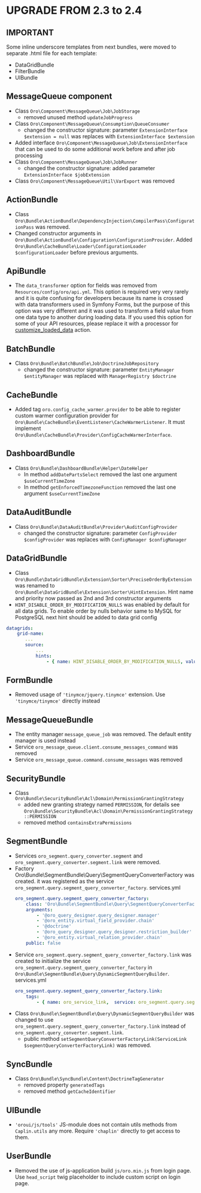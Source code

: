 UPGRADE FROM 2.3 to 2.4
=======================

**IMPORTANT**
-------------

Some inline underscore templates from next bundles, were moved to separate .html file for each template:
 - DataGridBundle
 - FilterBundle
 - UIBundle

MessageQueue component
----------------------
- Class `Oro\Component\MessageQueue\Job\JobStorage`
    - removed unused method `updateJobProgress`
- Class `Oro\Component\MessageQueue\Consumption\QueueConsumer`
    - changed the constructor signature: parameter `ExtensionInterface $extension = null` was replaces with `ExtensionInterface $extension`
- Added interface `Oro\Component\MessageQueue\Job\ExtensionInterface` that can be used to do some additional work before and after job processing
- Class `Oro\Component\MessageQueue\Job\JobRunner`
    - changed the constructor signature: added parameter `ExtensionInterface $jobExtension`
- Class `Oro\Component\MessageQueue\Util\VarExport` was removed

ActionBundle
------------
- Class `Oro\Bundle\ActionBundle\DependencyInjection\CompilerPass\ConfigurationPass` was removed.
- Changed constructor arguments in `Oro\Bundle\ActionBundle\Configuration\ConfigurationProvider`. Added `Oro\Bundle\CacheBundle\Loader\ConfigurationLoader $configurationLoader` before previous arguments.

ApiBundle
---------
- The `data_transformer` option for fields was removed from `Resources/config/oro/api.yml`. This option is required very very rarely and it is quite confusing for developers because its name is crossed with data transformers used in Symfony Forms, but the purpose of this option was very different and it was used to transform a field value from one data type to another during loading data. If you used this option for some of your API resources, please replace it with a processor for [customize_loaded_data](./src/Oro/Bundle/ApiBundle/Resources/doc/actions.md#customize_loaded_data-action) action.

BatchBundle
-----------
- Class `Oro\Bundle\BatchBundle\Job\DoctrineJobRepository`
    - changed the constructor signature: parameter `EntityManager $entityManager` was replaced with `ManagerRegistry $doctrine`

CacheBundle
-----------
- Added tag `oro.config_cache_warmer.provider` to be able to register custom warmer configuration provider for `Oro\Bundle\CacheBundle\EventListener\CacheWarmerListener`. It must implement `Oro\Bundle\CacheBundle\Provider\ConfigCacheWarmerInterface`.

DashboardBundle
--------
- Class `Oro\Bundle\DashboardBundle\Helper\DateHelper`
    - In method `addDatePartsSelect` removed the last one argument `$useCurrentTimeZone`
    - In method `getEnforcedTimezoneFunction` removed the last one argument `$useCurrentTimeZone`

DataAuditBundle
---------------
- Class `Oro\Bundle\DataAuditBundle\Provider\AuditConfigProvider`
    - changed the constructor signature: parameter `ConfigProvider $configProvider` was replaces with `ConfigManager $configManager`

DataGridBundle
--------------
- Class `Oro\Bundle\DataGridBundle\Extension\Sorter\PreciseOrderByExtension` was renamed to `Oro\Bundle\DataGridBundle\Extension\Sorter\HintExtension`.
 Hint name and priority now passed as 2nd and 3rd constructor arguments
- `HINT_DISABLE_ORDER_BY_MODIFICATION_NULLS` was enabled by default for all data grids. To enable order by nulls behavior same to MySQL for PostgreSQL 
 next hint should be added to data grid config
```yaml
datagrids:
    grid-name:
       ...
       source:
           ...
           hints:
               - { name: HINT_DISABLE_ORDER_BY_MODIFICATION_NULLS, value: false }
```

FormBundle
----------
- Removed usage of `'tinymce/jquery.tinymce'` extension. Use `'tinymce/tinymce'` directly instead

MessageQueueBundle
------------------
- The entity manager `message_queue_job` was removed. The default entity manager is used instead
- Service `oro_message_queue.client.consume_messages_command` was removed
- Service `oro_message_queue.command.consume_messages` was removed

SecurityBundle
--------------
- Class `Oro\Bundle\SecurityBundle\Acl\Domain\PermissionGrantingStrategy`
    - added new granting strategy named `PERMISSION`, for details see `Oro\Bundle\SecurityBundle\Acl\Domain\PermissionGrantingStrategy::PERMISSION`
    - removed method `containsExtraPermissions`

SegmentBundle
-------------
- Services `oro_segment.query_converter.segment` and `oro_segment.query_converter.segment.link` were removed.
- Factory Oro\Bundle\SegmentBundle\Query\SegmentQueryConverterFactory was created. it was registered as the service `oro_segment.query.segment_query_converter_factory`.
    services.yml
    ```yml
    oro_segment.query.segment_query_converter_factory:
        class: 'Oro\Bundle\SegmentBundle\Query\SegmentQueryConverterFactory'
        arguments:
            - '@oro_query_designer.query_designer.manager'
            - '@oro_entity.virtual_field_provider.chain'
            - '@doctrine'
            - '@oro_query_designer.query_designer.restriction_builder'
            - '@oro_entity.virtual_relation_provider.chain'
        public: false
    ```
- Service `oro_segment.query.segment_query_converter_factory.link` was created to initialize the service `oro_segment.query.segment_query_converter_factory` in `Oro\Bundle\SegmentBundle\Query\DynamicSegmentQueryBuilder`.
    services.yml
    ```yml
    oro_segment.query.segment_query_converter_factory.link:
        tags:
            - { name: oro_service_link,  service: oro_segment.query.segment_query_converter_factory }
     ```
- Class `Oro\Bundle\SegmentBundle\Query\DynamicSegmentQueryBuilder` was changed to use `oro_segment.query.segment_query_converter_factory.link` instead of `oro_segment.query_converter.segment.link`.
    - public method `setSegmentQueryConverterFactoryLink(ServiceLink $segmentQueryConverterFactoryLink)` was removed.

SyncBundle
----------
- Class `Oro\Bundle\SyncBundle\Content\DoctrineTagGenerator`
    - removed property `generatedTags`
    - removed method `getCacheIdentifier`

UIBundle
--------
- `'oroui/js/tools'` JS-module does not contain utils methods from `Caplin.utils` any more. Require `'chaplin'` directly to get access to them.

UserBundle
----------
-  Removed the use of js-application build `js/oro.min.js` from login page. Use `head_script` twig placeholder to include custom script on login page.
